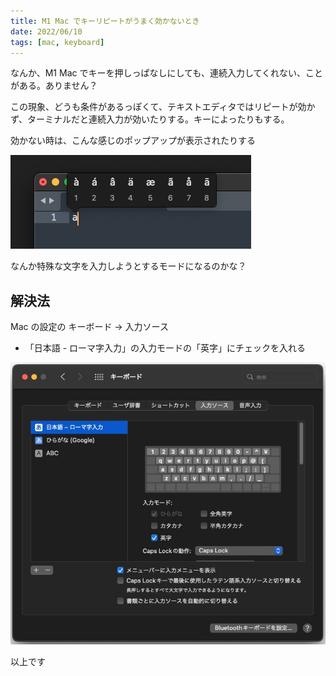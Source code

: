 ```yaml
---
title: M1 Mac でキーリピートがうまく効かないとき
date: 2022/06/10
tags: [mac, keyboard]
---
```


なんか、M1 Mac でキーを押しっぱなしにしても、連続入力してくれない、ことがある。ありません？

この現象、どうも条件があるっぽくて、テキストエディタではリピートが効かず、ターミナルだと連続入力が効いたりする。キーによったりもする。

効かない時は、こんな感じのポップアップが表示されたりする

![](/static/images/2022/06/keyrepeat1.jpg)

なんか特殊な文字を入力しようとするモードになるのかな？

## 解決法

Mac の設定の キーボード → 入力ソース

- 「日本語 - ローマ字入力」の入力モードの「英字」にチェックを入れる

![](/static/images/2022/06/keyrepeat2.jpg)

以上です
